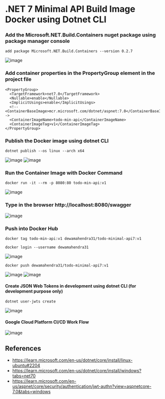 # .NET 7 Minimal API Build Image Docker using Dotnet CLI

### Add the Microsoft.NET.Build.Containers nuget package using package manager console

```
add package Microsoft.NET.Build.Containers --version 0.2.7
```
![image](https://user-images.githubusercontent.com/31196162/209952797-b0c92560-5d72-46d6-96fc-82f72b53318c.png)

### Add container properties in the PropertyGroup element in the project file
```
<PropertyGroup>
  <TargetFramework>net7.0</TargetFramework>
  <Nullable>enable</Nullable>
  <ImplicitUsings>enable</ImplicitUsings>
  <!--<ContainerBaseImage>mcr.microsoft.com/dotnet/aspnet:7.0</ContainerBaseImage>-->
  <ContainerImageName>todo-min-api</ContainerImageName>
  <ContainerImageTag>v1</ContainerImageTag>
</PropertyGroup>
```

### Publish the Docker image using dotnet CLI

```
dotnet publish --os linux --arch x64
```
![image](https://user-images.githubusercontent.com/31196162/209962610-493fed2c-35dc-4066-b73a-562cc9d3d54f.png)
![image](https://user-images.githubusercontent.com/31196162/209962887-45c9fb48-9ae6-4e5f-8d67-e37b1532ce12.png)


### Run the Container Image with Docker Command
```
docker run -it --rm -p 8080:80 todo-min-api:v1
```
![image](https://user-images.githubusercontent.com/31196162/209976211-7761acb3-1b30-47d0-b4ba-3e46cd476be0.png)


### Type in the browser http://localhost:8080/swagger
![image](https://user-images.githubusercontent.com/31196162/209963554-ef21ff5c-8c7f-4b49-85c0-2a430efdbbe5.png)

### Push into Docker Hub 
```
docker tag todo-min-api:v1 dewamahendra31/todo-minimal-api7:v1
```
```
docker login --username dewamahendra31
```
![image](https://user-images.githubusercontent.com/31196162/209971038-881031e4-b4f2-4380-b2ec-fd4a0dcb7f47.png)
```
docker push dewamahendra31/todo-minimal-api7:v1
```
![image](https://user-images.githubusercontent.com/31196162/209971707-9d671683-eda5-44a5-9118-a89ed075bd70.png)
![image](https://user-images.githubusercontent.com/31196162/209971940-59e830f9-29a7-4a53-ab1c-c255d47392a2.png)

#### Create JSON Web Tokens in development using dotnet CLI (for development purpose only)
```
dotnet user-jwts create
```
![image](https://user-images.githubusercontent.com/31196162/209976319-9e7737a0-d075-4ae9-b44b-b7189d74b753.png)

#### Google Cloud Platform CI/CD Work Flow
![image](https://user-images.githubusercontent.com/31196162/211761921-75068dde-15e0-47f8-afca-e851f2452bfb.png)

## References
- https://learn.microsoft.com/en-us/dotnet/core/install/linux-ubuntu#2204
- https://learn.microsoft.com/en-us/dotnet/core/install/windows?tabs=net70
- https://learn.microsoft.com/en-us/aspnet/core/security/authentication/jwt-authn?view=aspnetcore-7.0&tabs=windows

